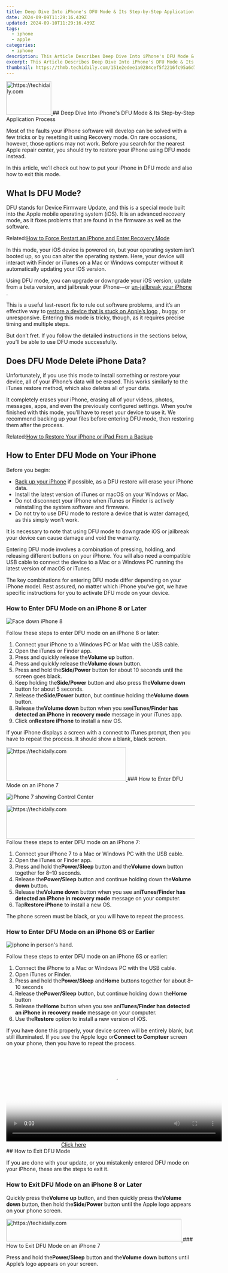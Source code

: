 ```yaml
---
title: Deep Dive Into iPhone's DFU Mode & Its Step-by-Step Application Process
date: 2024-09-09T11:29:16.439Z
updated: 2024-09-10T11:29:16.439Z
tags:
  - iphone
  - apple
categories:
  - iphone
description: This Article Describes Deep Dive Into iPhone's DFU Mode & Its Step-by-Step Application Process
excerpt: This Article Describes Deep Dive Into iPhone's DFU Mode & Its Step-by-Step Application Process
thumbnail: https://thmb.techidaily.com/151e2edee1a0284cef5f2216fc95a6d76e6031c7de10b21fb5cd31a56d669f73.jpg
---
```


<!-- affiliate ads begin -->
<a href="https://aligracehair.sjv.io/c/5597632/2135407/19272" target="_top" id="2135407">
  <img src="//a.impactradius-go.com/display-ad/19272-2135407" border="0" alt="https://techidaily.com" width="120" height="90"/>
</a>
<img height="0" width="0" src="https://aligracehair.sjv.io/i/5597632/2135407/19272" style="position:absolute;visibility:hidden;" border="0" />
<!-- affiliate ads end -->
## Deep Dive Into iPhone's DFU Mode & Its Step-by-Step Application Process

 Most of the faults your iPhone software will develop can be solved with a few tricks or by resetting it using Recovery mode. On rare occasions, however, those options may not work. Before you search for the nearest Apple repair center, you should try to restore your iPhone using DFU mode instead.

 In this article, we’ll check out how to put your iPhone in DFU mode and also how to exit this mode.

## What Is DFU Mode?

 DFU stands for Device Firmware Update, and this is a special mode built into the Apple mobile operating system (iOS). It is an advanced recovery mode, as it fixes problems that are found in the firmware as well as the software.

 Related:[How to Force Restart an iPhone and Enter Recovery Mode](https://www.makeuseof.com/tag/restart-iphone-recovery-mode/)

 In this mode, your iOS device is powered on, but your operating system isn’t booted up, so you can alter the operating system. Here, your device will interact with Finder or iTunes on a Mac or Windows computer without it automatically updating your iOS version.

 Using DFU mode, you can upgrade or downgrade your iOS version, update from a beta version, and jailbreak your iPhone—or [un-jailbreak your iPhone](https://www.makeuseof.com/tag/update-restore-jailbroken-iphone-ipad-stock-right-way/) .

 This is a useful last-resort fix to rule out software problems, and it’s an effective way to [restore a device that is stuck on Apple’s logo](https://www.makeuseof.com/fix-iphone-stuck-apple-logo/) , buggy, or unresponsive. Entering this mode is tricky, though, as it requires precise timing and multiple steps.

 But don’t fret. If you follow the detailed instructions in the sections below, you’ll be able to use DFU mode successfully.

## Does DFU Mode Delete iPhone Data?

 Unfortunately, if you use this mode to install something or restore your device, all of your iPhone’s data will be erased. This works similarly to the iTunes restore method, which also deletes all of your data.

 It completely erases your iPhone, erasing all of your videos, photos, messages, apps, and even the previously configured settings. When you’re finished with this mode, you’ll have to reset your device to use it. We recommend backing up your files before entering DFU mode, then restoring them after the process.

 Related:[How to Restore Your iPhone or iPad From a Backup](https://www.makeuseof.com/tag/restore-iphone-ipad-from-backup/)

## How to Enter DFU Mode on Your iPhone

Before you begin:

* [Back up your iPhone](https://www.makeuseof.com/tag/how-to-backup-iphone-ipad/) if possible, as a DFU restore will erase your iPhone data.
* Install the latest version of iTunes or macOS on your Windows or Mac.
* Do not disconnect your iPhone when iTunes or Finder is actively reinstalling the system software and firmware.
* Do not try to use DFU mode to restore a device that is water damaged, as this simply won’t work.

 It is necessary to note that using DFU mode to downgrade iOS or jailbreak your device can cause damage and void the warranty.

 Entering DFU mode involves a combination of pressing, holding, and releasing different buttons on your iPhone. You will also need a compatible USB cable to connect the device to a Mac or a Windows PC running the latest version of macOS or iTunes.

 The key combinations for entering DFU mode differ depending on your iPhone model. Rest assured, no matter which iPhone you’ve got, we have specific instructions for you to activate DFU mode on your device.

### How to Enter DFU Mode on an iPhone 8 or Later

![Face down iPhone 8](https://static1.makeuseofimages.com/wordpress/wp-content/uploads/2021/09/omar-al-ghosson-qSnlkqPCj-4-unsplash.jpg)

Follow these steps to enter DFU mode on an iPhone 8 or later:

1. Connect your iPhone to a Windows PC or Mac with the USB cable.
2. Open the iTunes or Finder app.
3. Press and quickly release the**Volume up** button.
4. Press and quickly release the**Volume down** button.
5. Press and hold the**Side/Power** button for about 10 seconds until the screen goes black.
6. Keep holding the**Side/Power** button and also press the**Volume down** button for about 5 seconds.
7. Release the**Side/Power** button, but continue holding the**Volume down** button.
8. Release the**Volume down** button when you see**iTunes/Finder has detected an iPhone in recovery mode** message in your iTunes app.
9. Click on**Restore iPhone** to install a new OS.

 If your iPhone displays a screen with a connect to iTunes prompt, then you have to repeat the process. It should show a blank, black screen.

<!-- affiliate ads begin -->
<a href="https://wigfever.sjv.io/c/5597632/2014850/22899" target="_top" id="2014850">
  <img src="//a.impactradius-go.com/display-ad/22899-2014850" border="0" alt="https://techidaily.com" width="320" height="90"/>
</a>
<img height="0" width="0" src="https://wigfever.sjv.io/i/5597632/2014850/22899" style="position:absolute;visibility:hidden;" border="0" />
<!-- affiliate ads end -->
### How to Enter DFU Mode on an iPhone 7

![iPhone 7 showing Control Center](https://static1.makeuseofimages.com/wordpress/wp-content/uploads/2021/09/sara-kurfess-uKZ-gD0Omuk-unsplash.jpg)

<!-- affiliate ads begin -->
<a href="https://unicoeye.pxf.io/c/5597632/2134233/18498" target="_top" id="2134233">
  <img src="//a.impactradius-go.com/display-ad/18498-2134233" border="0" alt="https://techidaily.com" width="728" height="90"/>
</a>
<img height="0" width="0" src="https://unicoeye.pxf.io/i/5597632/2134233/18498" style="position:absolute;visibility:hidden;" border="0" />
<!-- affiliate ads end -->
Follow these steps to enter DFU mode on an iPhone 7:

1. Connect your iPhone 7 to a Mac or Windows PC with the USB cable.
2. Open the iTunes or Finder app.
3. Press and hold the**Power/Sleep** button and the**Volume down** button together for 8–10 seconds.
4. Release the**Power/Sleep** button and continue holding down the**Volume down** button.
5. Release the**Volume down** button when you see an**iTunes/Finder has detected an iPhone in recovery mode** message on your computer.
6. Tap**Restore iPhone** to install a new OS.

The phone screen must be black, or you will have to repeat the process.

### How to Enter DFU Mode on an iPhone 6S or Earlier

![iphone in person's hand.](https://static1.makeuseofimages.com/wordpress/wp-content/uploads/2021/09/michael-weidemann-1XXqGbkRJD8-unsplash.jpg)

Follow these steps to enter DFU mode on an iPhone 6S or earlier:

1. Connect the iPhone to a Mac or Windows PC with the USB cable.
2. Open iTunes or Finder.
3. Press and hold the**Power/Sleep** and**Home** buttons together for about 8–10 seconds
4. Release the**Power/Sleep** button, but continue holding down the**Home** button
5. Release the**Home** button when you see an**iTunes/Finder has detected an iPhone in recovery mode** message on your computer.
6. Use the**Restore** option to install a new version of iOS.

 If you have done this properly, your device screen will be entirely blank, but still illuminated. If you see the Apple logo or**Connect to Comptuer** screen on your phone, then you have to repeat the process.

<!-- affiliate ads begin -->
<span id="1982457">
					<video width="576" height="240" style="cursor:pointer"
           poster="//a.impactradius-go.com/display-clicktoplayimage/1982457.png"
           onclick="if(!this.playClicked){this.play();this.setAttribute('controls',true);this.playClicked=true;}">
	   <source src="//a.impactradius-go.com/display-ad/22993-1982457">
	   <img src="//a.impactradius-go.com/display-clicktoplayimage/1982457.png" style="border: none; height: 100%; width: 100%; object-fit: contain">
	</video>
	<div style="width:360px;text-align:center"><a href="javascript:window.open(decodeURIComponent('https%3A%2F%2Fhomestyler.sjv.io%2Fc%2F5597632%2F1982457%2F22993'), '_blank');void(0);">Click here</a></div>
</span>
<img height="0" width="0" src="https://imp.pxf.io/i/5597632/1982457/22993" style="position:absolute;visibility:hidden;" border="0" />
<!-- affiliate ads end -->
## How to Exit DFU Mode

 If you are done with your update, or you mistakenly entered DFU mode on your iPhone, these are the steps to exit it.

### How to Exit DFU Mode on an iPhone 8 or Later

 Quickly press the**Volume up** button, and then quickly press the**Volume down** button, then hold the**Side/Power** button until the Apple logo appears on your phone screen.

<!-- affiliate ads begin -->
<a href="https://aligracehair.sjv.io/c/5597632/2135418/19272" target="_top" id="2135418">
  <img src="//a.impactradius-go.com/display-ad/19272-2135418" border="0" alt="https://techidaily.com" width="468" height="60"/>
</a>
<img height="0" width="0" src="https://aligracehair.sjv.io/i/5597632/2135418/19272" style="position:absolute;visibility:hidden;" border="0" />
<!-- affiliate ads end -->
### How to Exit DFU Mode on an iPhone 7

 Press and hold the**Power/Sleep** button and the**Volume down** buttons until Apple’s logo appears on your screen.

<!-- affiliate ads begin -->
<span id="2135472">
					<video width="864" height="1536" style="cursor:pointer"
           poster="//a.impactradius-go.com/display-clicktoplayimage/2135472.png"
           onclick="if(!this.playClicked){this.play();this.setAttribute('controls',true);this.playClicked=true;}">
	   <source src="//a.impactradius-go.com/display-ad/18498-2135472">
	   <img src="//a.impactradius-go.com/display-clicktoplayimage/2135472.png" style="border: none; height: 100%; width: 100%; object-fit: contain">
	</video>
	<div style="width:540px;text-align:center"><a href="javascript:window.open(decodeURIComponent('https%3A%2F%2Funicoeye.pxf.io%2Fc%2F5597632%2F2135472%2F18498'), '_blank');void(0);">Click here</a></div>
</span>
<img height="0" width="0" src="https://imp.pxf.io/i/5597632/2135472/18498" style="position:absolute;visibility:hidden;" border="0" />
<!-- affiliate ads end -->
### How to Exit DFU Mode on an 6S or Earlier

 You simply have to hold the**Home** button and the**Power** button at the same time until Apple’s logo appears on your screen

<!-- affiliate ads begin -->
<a href="https://aligracehair.sjv.io/c/5597632/2115943/19272" target="_top" id="2115943">
  <img src="//a.impactradius-go.com/display-ad/19272-2115943" border="0" alt="https://techidaily.com" width="180" height="90"/>
</a>
<img height="0" width="0" src="https://aligracehair.sjv.io/i/5597632/2115943/19272" style="position:absolute;visibility:hidden;" border="0" />
<!-- affiliate ads end -->
## DFU Is Powerful, But Not Perfect

 A DFU restore is not the ultimate fix for all iPhone problems Some issues may be plain hardware faults and cannot be fixed with system software or firmware restore. If your iPhone stubbornly refuses to enter DFU mode, or the issues persist after performing a reset, consider seeking a professional repair instead.

<ins class="adsbygoogle"
     style="display:block"
     data-ad-format="autorelaxed"
     data-ad-client="ca-pub-7571918770474297"
     data-ad-slot="1223367746"></ins>



<ins class="adsbygoogle"
     style="display:block"
     data-ad-client="ca-pub-7571918770474297"
     data-ad-slot="8358498916"
     data-ad-format="auto"
     data-full-width-responsive="true"></ins>

<span class="atpl-alsoreadstyle">Also read:</span>
<div><ul>
<li><a href="https://visual-screen-recording.techidaily.com/new-2024-approved-covert-call-keepers-selective-voice-trapping-on-devices-androidios/"><u>[New] 2024 Approved  Covert Call Keepers  Selective Voice Trapping on Devices (Android/iOS)</u></a></li>
<li><a href="https://extra-lessons.techidaily.com/new-adding-value-with-recommendations/"><u>[New] Adding Value with Recommendations</u></a></li>
<li><a href="https://extra-approaches.techidaily.com/new-memories-in-motion-a-step-by-step-guide-for-digital-conversion/"><u>[New] Memories in Motion  A Step-by-Step Guide for Digital Conversion</u></a></li>
<li><a href="https://vp-tips.techidaily.com/new-quick-drama-drafting-method/"><u>[New] Quick Drama Drafting Method</u></a></li>
<li><a href="https://facebook-video-content.techidaily.com/new-unleash-your-stories-gratis-facebook-enhancers-online-and-on-the-go-for-2024/"><u>[New] Unleash Your Stories  Gratis, Facebook Enhancers Online & On-The-Go for 2024</u></a></li>
<li><a href="https://twitter-videos.techidaily.com/updated-expert-advice-extracting-and-saving-tweets-video-files-in-android-for-2024/"><u>[Updated] Expert Advice  Extracting & Saving Tweets' Video Files in Android for 2024</u></a></li>
<li><a href="https://fox-that.techidaily.com/11-ways-to-fix-when-your-airpods-are-undetected-by-apples-find-my/"><u>11 Ways to Fix When Your AirPods Are Undetected by Apple's 'Find My'</u></a></li>
<li><a href="https://extra-support.techidaily.com/2024-approved-physical-prowess-meets-online-opinions/"><u>2024 Approved  Physical Prowess Meets Online Opinions</u></a></li>
<li><a href="https://hardware-reviews.techidaily.com/all-about-tech-in-depth-analysis-from-tomhemline-of-hardware/"><u>All About Tech: In-Depth Analysis From Tom'hemline of Hardware</u></a></li>
<li><a href="https://fox-that.techidaily.com/apples-remote-phone-check-up-a-step-by-step-guide-for-iphone-users/"><u>Apple's Remote Phone Check-Up: A Step-by-Step Guide for iPhone Users</u></a></li>
<li><a href="https://fox-that.techidaily.com/1721471540447-can-you-get-through-with-smscalls-in-ios-do-not-disturb-discover-8-solutions/"><u>Can You Get Through with SMS/Calls in iOS Do Not Disturb? Discover 8 Solutions!</u></a></li>
<li><a href="https://tech-renaissance.techidaily.com/chronological-adventure-the-best-way-to-experience-the-x-men-universe-on-screen/"><u>Chronological Adventure: The Best Way to Experience the X-Men Universe on Screen</u></a></li>
<li><a href="https://win11.techidaily.com/effortless-function-key-modifications-in-windows-1011/"><u>Effortless Function Key Modifications in Windows 10/11</u></a></li>
<li><a href="https://fox-that.techidaily.com/face-id-malfunction-on-iphone-find-relief-through-this-comprehensive-guide-of-14-fixes/"><u>Face ID Malfunction on iPhone: Find Relief Through This Comprehensive Guide of 14 Fixes</u></a></li>
<li><a href="https://fox-that.techidaily.com/from-hush-to-boom-easy-fixes-for-an-iphones-audio-issues/"><u>From Hush to Boom: Easy Fixes for an iPhone’s Audio Issues</u></a></li>
<li><a href="https://fox-that.techidaily.com/1721470080429-how-to-fix-your-iphone-cant-be-seen-in-itunes-or-finder-quick-solutions/"><u>How to Fix Your iPhone Can't Be Seen in iTunes or Finder: Quick Solutions</u></a></li>
<li><a href="https://fox-that.techidaily.com/how-to-retrieve-deleted-facetime-photographs-from-apple-devices/"><u>How to Retrieve Deleted FaceTime Photographs From Apple Devices</u></a></li>
<li><a href="https://fox-that.techidaily.com/1721472554259-how-to-triumph-over-slow-mobile-data-unlock-expert-secrets-and-turbocharge-your-speed-in-only-n-steps/"><u>How to Triumph Over Slow Mobile Data: Unlock Expert Secrets and Turbocharge Your Speed in Only N Steps!</u></a></li>
<li><a href="https://fox-that.techidaily.com/how-to-update-stalled-emails-on-an-iphone-a-step-by-step-guide/"><u>How To Update Stalled Emails On An iPhone - A Step-By-Step Guide</u></a></li>
<li><a href="https://sim-unlock.techidaily.com/in-2024-how-to-change-your-sim-pin-code-on-your-itel-phone-by-drfone-android/"><u>In 2024, How To Change Your SIM PIN Code on Your Itel Phone</u></a></li>
<li><a href="https://buynow-help.techidaily.com/in-depth-analysis-of-the-owc-mercury-pro-premium-storage-solutions-meet-unmatched-performance/"><u>In-Depth Analysis of the OWC Mercury Pro: Premium Storage Solutions Meet Unmatched Performance</u></a></li>
<li><a href="https://fox-that.techidaily.com/iphone-display-stuck-learn-how-to-fix-and-switch-between-portrait-and-landscape-modes/"><u>IPhone Display Stuck? Learn How to Fix and Switch Between Portrait & Landscape Modes</u></a></li>
<li><a href="https://fox-that.techidaily.com/1721470832814-iphone-owners-say-goodbye-to-late-text-alerts-with-these-nine-efficient-remedies/"><u>Iphone Owners: Say Goodbye to Late Text Alerts With These Nine Efficient Remedies!</u></a></li>
<li><a href="https://fox-that.techidaily.com/iphone-screen-malfunction-here-are-proven-fixes/"><u>IPhone Screen Malfunction? Here Are Proven Fixes!</u></a></li>
<li><a href="https://fox-that.techidaily.com/manage-repeated-portraits-with-ease-unifying-photo-libraries-for-iphone-and-mac-users/"><u>Manage Repeated Portraits with Ease: Unifying Photo Libraries for iPhone & Mac Users</u></a></li>
<li><a href="https://fox-that.techidaily.com/mastering-iphone-visual-content-creation-identifying-and-fixing-image-capture-issues/"><u>Mastering iPhone Visual Content Creation: Identifying & Fixing Image Capture Issues</u></a></li>
<li><a href="https://fox-that.techidaily.com/overcoming-common-challenges-with-iphone-guided-access-functionality/"><u>Overcoming Common Challenges with iPhone Guided Access Functionality</u></a></li>
<li><a href="https://fox-that.techidaily.com/restarting-a-damaged-iphone-solutions-for-non-functional-buttons/"><u>Restarting a Damaged iPhone: Solutions for Non-Functional Buttons</u></a></li>
<li><a href="https://fox-that.techidaily.com/reviving-a-stuck-or-non-functioning-iphone-home-key-with-these-quick-fixes/"><u>Reviving a Stuck or Non-Functioning iPhone Home Key with These Quick Fixes</u></a></li>
<li><a href="https://fox-that.techidaily.com/reviving-your-iphone-overcoming-limited-access-when-sos-is-displayed-on-the-status-bar/"><u>Reviving Your iPhone: Overcoming Limited Access when SOS Is Displayed on the Status Bar</u></a></li>
<li><a href="https://fox-that.techidaily.com/secure-your-device-today-discover-why-ios-153-is-a-must-have-update/"><u>Secure Your Device Today: Discover Why iOS 15.3 Is a Must-Have Update</u></a></li>
<li><a href="https://youtube-videos.techidaily.com/selecting-sounds-for-success-top-microphones-for-multifacited-youtube-professionals/"><u>Selecting Sounds for Success  Top Microphones for Multifacited YouTube Professionals</u></a></li>
<li><a href="https://fox-that.techidaily.com/six-secrets-to-overcoming-iphone-typing-errors-and-enhancing-autocorrect-functionality/"><u>Six Secrets to Overcoming iPhone Typing Errors and Enhancing AutoCorrect Functionality</u></a></li>
<li><a href="https://fox-that.techidaily.com/solve-your-iphones-facial-recognition-problem-with-these-14-proven-techniques/"><u>Solve Your iPhone's Facial Recognition Problem with These 14 Proven Techniques</u></a></li>
<li><a href="https://fox-that.techidaily.com/struggling-with-a-non-functioning-contacts-app-on-your-iphone-discover-3-easy-solutions/"><u>Struggling with a Non-Functioning Contacts App on Your iPhone? Discover 3 Easy Solutions!</u></a></li>
<li><a href="https://fox-that.techidaily.com/tracking-down-missing-facetime-images-a-comprehensive-guide/"><u>Tracking Down Missing FaceTime Images: A Comprehensive Guide</u></a></li>
<li><a href="https://fox-that.techidaily.com/troubleshooting-guide-fix-iphoneipad-keyboard-malfunctions/"><u>Troubleshooting Guide: Fix iPhone/iPad Keyboard Malfunctions</u></a></li>
<li><a href="https://fox-that.techidaily.com/ultimate-guide-resolving-final-line-unavailable-issue-on-iphone/"><u>Ultimate Guide: Resolving 'Final Line Unavailable' Issue on iPhone</u></a></li>
<li><a href="https://smart-video-creator.techidaily.com/updated-in-2024-create-animated-videos-10-best-cartoon-maker-apps-for-android-and-ios/"><u>Updated In 2024, Create Animated Videos 10 Best Cartoon Maker Apps for Android & iOS</u></a></li>
<li><a href="https://fox-that.techidaily.com/urgent-update-how-essential-is-it-to-upgrade-to-ios-153-immediately/"><u>Urgent Update: How Essential Is It To Upgrade to iOS 15.3 Immediately?</u></a></li>
<li><a href="https://buynow-info.techidaily.com/us-premiere-of-nickwatch-a-highlight-from-this-years-kids-choice-awards/"><u>US Premiere of NickWatch: A Highlight From This Year's Kids' Choice Awards</u></a></li>
<li><a href="https://fox-that.techidaily.com/why-isnt-my-iphone-alarm-working-fix-it-now/"><u>Why Isn't My iPhone Alarm Working? Fix It Now</u></a></li>
<li><a href="https://facebook-video-share.techidaily.com/will-real-time-likes-elevate-my-video-visibility-in-2024/"><u>Will Real-Time Likes Elevate My Video Visibility, In 2024</u></a></li>
</ul></div>

